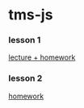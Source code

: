 # tms-js

### lesson 1
[lecture + homework](https://slides.com/danielsuleiman/git#/)

### lesson 2
[homework](./lesson-1/homework.md)
